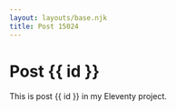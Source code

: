 ```yaml
---
layout: layouts/base.njk
title: Post 15024
---
```


# Post {{ id }}

This is post {{ id }} in my Eleventy project.
